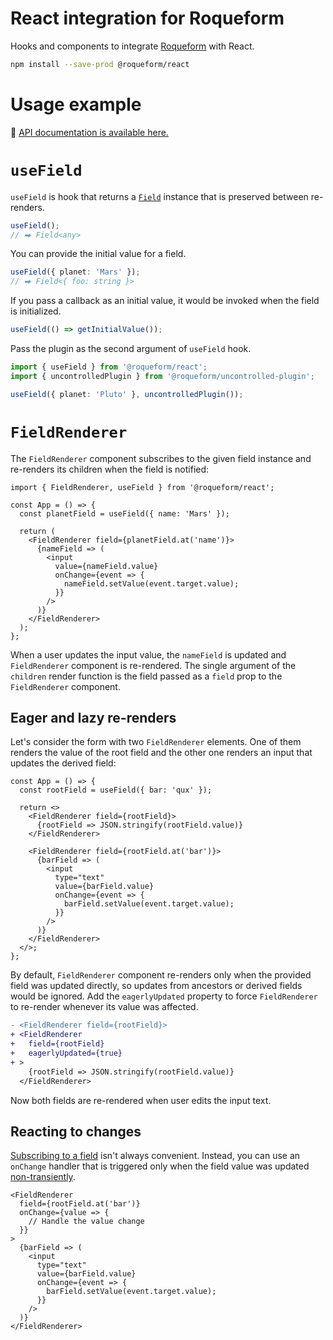# React integration for Roqueform

Hooks and components to integrate [Roqueform](https://github.com/smikhalevski/roqueform#readme) with React.

```sh
npm install --save-prod @roqueform/react
```

# Usage example

🔎 [API documentation is available here.](https://smikhalevski.github.io/roqueform/modules/react.html)

# `useField`

`useField` is hook that returns a [`Field`](https://smikhalevski.github.io/roqueform/interfaces/roqueform.Field.html)
instance that is preserved between re-renders.

```ts
useField();
// ⮕ Field<any>
```

You can provide the initial value for a field.

```ts
useField({ planet: 'Mars' });
// ⮕ Field<{ foo: string }>
```

If you pass a callback as an initial value, it would be invoked when the field is initialized.

```ts
useField(() => getInitialValue());
```

Pass the plugin as the second argument of `useField` hook.

```ts
import { useField } from '@roqueform/react';
import { uncontrolledPlugin } from '@roqueform/uncontrolled-plugin';

useField({ planet: 'Pluto' }, uncontrolledPlugin());
```

# `FieldRenderer`

The `FieldRenderer` component subscribes to the given field instance and re-renders its children when the field is
notified:

```tsx
import { FieldRenderer, useField } from '@roqueform/react';

const App = () => {
  const planetField = useField({ name: 'Mars' });

  return (
    <FieldRenderer field={planetField.at('name')}>
      {nameField => (
        <input
          value={nameField.value}
          onChange={event => {
            nameField.setValue(event.target.value);
          }}
        />
      )}
    </FieldRenderer>
  );
};
```

When a user updates the input value, the `nameField` is updated and `FieldRenderer` component is re-rendered. The single
argument of the `children` render function is the field passed as a `field` prop to the `FieldRenderer` component.

## Eager and lazy re-renders

Let's consider the form with two `FieldRenderer` elements. One of them renders the value of the root field and the other
one renders an input that updates the derived field:

```tsx
const App = () => {
  const rootField = useField({ bar: 'qux' });

  return <>
    <FieldRenderer field={rootField}>
      {rootField => JSON.stringify(rootField.value)}
    </FieldRenderer>

    <FieldRenderer field={rootField.at('bar')}>
      {barField => (
        <input
          type="text"
          value={barField.value}
          onChange={event => {
            barField.setValue(event.target.value);
          }}
        />
      )}
    </FieldRenderer>
  </>;
};
```

By default, `FieldRenderer` component re-renders only when the provided field was updated directly, so updates from
ancestors or derived fields would be ignored. Add the `eagerlyUpdated` property to force `FieldRenderer` to re-render
whenever its value was affected.

```diff
- <FieldRenderer field={rootField}>
+ <FieldRenderer
+   field={rootField}
+   eagerlyUpdated={true}
+ >
    {rootField => JSON.stringify(rootField.value)}
  </FieldRenderer>
```

Now both fields are re-rendered when user edits the input text.

## Reacting to changes

[Subscribing to a field](#field-observability) isn't always convenient. Instead, you can use an `onChange` handler that
is triggered only when the field value was updated [non-transiently](#transient-updates).

```tsx
<FieldRenderer
  field={rootField.at('bar')}
  onChange={value => {
    // Handle the value change
  }}
>
  {barField => (
    <input
      type="text"
      value={barField.value}
      onChange={event => {
        barField.setValue(event.target.value);
      }}
    />
  )}
</FieldRenderer>
```
